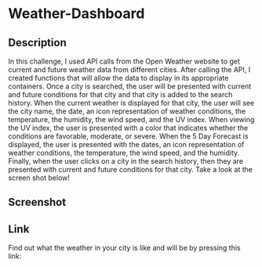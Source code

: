 # Weather-Dashboard

## Description

In this challenge, I used API calls from the Open Weather website to get current and future weather data from different cities. After calling the API, I created functions that will allow the data to display in its appropriate containers. Once a city is searched, the user will be presented with current and future conditions for that city and that city is added to the search history. When the current weather is displayed for that city, the user will see the city name, the date, an icon representation of weather conditions, the temperature, the humidity, the wind speed, and the UV index. When viewing the UV index, the user is presented with a color that indicates whether the conditions are favorable, moderate, or severe. When the 5 Day Forecast is displayed, the user is presented with the dates, an icon representation of weather conditions, the temperature, the wind speed, and the humidity. Finally, when the user clicks on a city in the search history, then they are presented with current and future conditions for that city. Take a look at the screen shot below!

## Screenshot


## Link
Find out what the weather in your city is like and will be by pressing this link: 